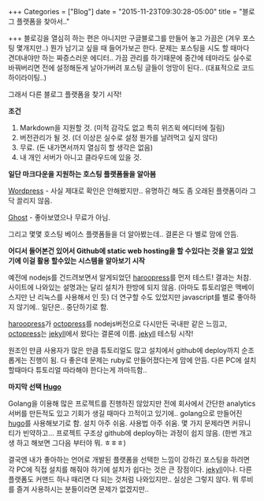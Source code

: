 +++
Categories = ["Blog"]
date = "2015-11-23T09:30:28-05:00"
title = "블로그 플랫폼을 찾아서.."

+++
블로깅을 열심히 하는 편은 아니지만 구글블로그를 만들어 놓고 가끔은 (겨우 포스팅 몇개지만..) 뭔가 남기고 싶을 때 들어가보곤 한다. 문제는 포스팅을 시도 할 때마다 견뎌내야만 하는 짜증스러운 에디터.. 가끔 관리를 하기때문에 중간에 테마라도 실수로 바꿔버리면 전에 설정해둔게 날아가버려 포스팅 글들이 엉망이 된다.. (대표적으로 코드 하이라이팅..)

그래서 다른 블로그 플랫폼을 찾기 시작!

**조건**

1. Markdown을 지원할 것. (미적 감각도 없고 특히 위즈윅 에디터에 질림)
2. 버전관리가 될 것. (더 이상은 실수로 설정 뭔가를 날려먹고 싶지 않다)
3. 무료. (돈 내가면서까지 열심히 할 생각은 없음)
4. 내 개인 서버가 아니고 클라우드에 있을 것.


**일단 마크다운을 지원하는 호스팅 플랫폼들을 알아봄**

[Wordpress](www.wordpress.com) - 사실 제대로 확인은 안해봤지만.. 유명하긴 해도 좀 오래된 플랫폼이라 그닥 끌리지 않음.

[Ghost](ghost.org) - 좋아보였으나 무료가 아님.

그리고 몇몇 호스팅 베이스 플랫폼들을 더 알아봤는데.. 결론은 다 별로 맘에 안듬.

**어디서 들어본건 있어서 Github에 static web hosting을 할 수있다는 것을 알고 있었기에 이걸 활용 할수있는 시스템을 알아보기 시작**

[haroopress]: http://haroopress.com
[octopress]: http://octopress.org
[jekyll]: https://jekyllrb.com

예전에 nodejs를 건드려보면서 알게되었던 [haroopress]를 먼저 테스트! 결과는 처참. 사이트에 나와있는 설명과는 달리 설치가 한방에 되지 않음. (아마도 튜토리얼은 맥베이스지만 난 리눅스를 사용해서 인 듯) 더 연구할 수도 있었지만 javascript를 별로 좋아하지 않기에.. 일단은.. 중단하기로 함.


[haroopress]가 [octopress]를 nodejs버전으로 다시만든 국내판 같은 느낌고, [octopress]는 [jekyll]에서 왔다는 결론에 이름. [jekyll] 테스팅 시작!

원조인 만큼 사용자가 많은 만큼 튜토리얼도 많고 설치에서 github에 deploy까지 순조롭게는 진행이 됨. 다 좋은데 문제는 ruby로 만들어졌다는게 맘에 안듬. 다른 PC에 설치할때마다 튜토리얼 따라해야 한다는게 까마득함..

[Hugo]: https://gohugo.io

**마지막 선택 [Hugo]**

Golang을 이용해 많은 프로젝트를 진행하진 않았지만 전에 회사에서 간단한 analytics 서버를 만든적도 있고 기회가 생길 때마다 끄적이고 있기에.. golang으로 만들어진 [hugo]를 사용해보기로 함. 설치 아주 쉬움. 사용법 아주 쉬움. 몇 가지 문제라면 커뮤니티가 빈약하고... 프로젝트 구조상 github에 deploy하는 과정이 쉽지 않음. (한번 개고생 하고 해보면 그다음 부터야 뭐. ㅎㅎㅎ)

결국엔 내가 좋아하는 언어로 개발된 플랫폼을 선택한 느낌이 강하긴 포스팅을 하려면 각 PC에 직접 설치를 해줘야 하기에 설치가 쉽다는 것은 큰 장점이다. [jekyll]이나. 다른 플랫폼도 커맨드 하나 때리면 다 되는 것처럼 나와있지만.. 실상은 그렇지 않다. 뭐 루비를 즐겨 사용하시는 분들이라면 문제가 없겠지만.. 